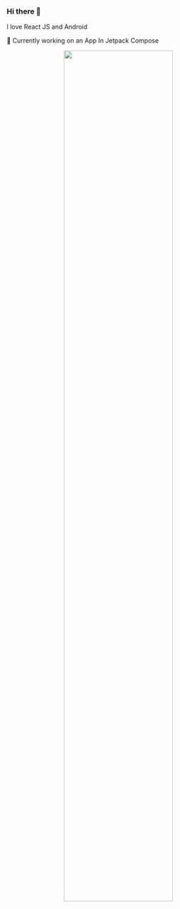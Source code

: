 ### Hi there 👋

I love React JS and Android

🔭 Currently working on an App In Jetpack Compose

<p align="center">
  <img width="70%" src="https://github-readme-stats.vercel.app/api?username=wakaztahir&show_icons=true&locale=en&count_private=true&hide_border=true"/>
</p>
